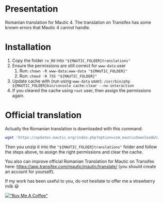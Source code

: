 # Presentation
Romanian translation for Mautic 4. The translation on Transifex has some known errors that Mautic 4 cannot handle.

# Installation
1. Copy the folder `ro_RO` into `"${MAUTIC_FOLDER}translations"`
1. Ensure the permissions are still correct for `www-data` user
    1. Run: `chown -R www-data:www-data "${MAUTIC_FOLDER}"`
    1. Run: `chmod -R 755 "${MAUTIC_FOLDER}"`
1. Update cache with (run using `www-data` user): `/usr/bin/php ${MAUTIC_FOLDER}bin/console cache:clear --no-interaction`
1. If you cleared the cache using `root` user, then assign the permissions again.

# Official translation
Actually the Romanian translation is downloaded with this command:
```sh
wget 'https://updates.mautic.org/index.php?option=com_mauticdownload&task=downloadLanguagePackage&langCode=ro_RO' -O ro_RO.zip
```

Then you unzip it into the `"${MAUTIC_FOLDER}translations"` folder and follow the steps above, to assign the right permissions and clear the cache.

You also can improve official Romanian Translation for Mautic on Transifex here: https://app.transifex.com/mautic/mautic/translate/ (you should create an account for yourself).

If my work has been useful to you, do not hesitate to offer me a strawberry milk 😃

[!["Buy Me A Coffee"](https://www.buymeacoffee.com/assets/img/custom_images/orange_img.png)](https://www.buymeacoffee.com/ionutojica)

